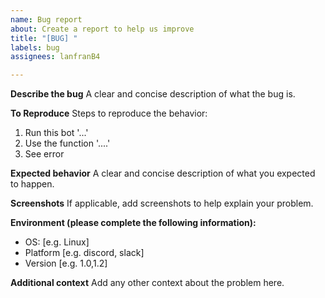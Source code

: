 ```yaml
---
name: Bug report
about: Create a report to help us improve
title: "[BUG] "
labels: bug
assignees: lanfranB4

---
```


**Describe the bug**
A clear and concise description of what the bug is.

**To Reproduce**
Steps to reproduce the behavior:
1. Run this bot '...'  
2. Use the function '....'
3. See error

**Expected behavior**
A clear and concise description of what you expected to happen.

**Screenshots**
If applicable, add screenshots to help explain your problem.

**Environment (please complete the following information):**
 - OS: [e.g. Linux]
 - Platform [e.g. discord, slack]
 - Version [e.g. 1.0,1.2]

**Additional context**
Add any other context about the problem here.
